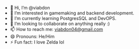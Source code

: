 - 👋 Hi, I’m @viabdon
- 👀 I’m interested in gamemaking and backend development.
- 🌱 I’m currently learning PostgresSQL and DevOPS.
- 💞️ I’m looking to collaborate on anything really :)
- 📫 How to reach me: viabdon04@gmail.com
- 😄 Pronouns: He/Him
- ⚡ Fun fact: I love Zelda lol

<!---
viabdon/viabdon is a ✨ special ✨ repository because its `README.md` (this file) appears on your GitHub profile.
You can click the Preview link to take a look at your changes.
--->
